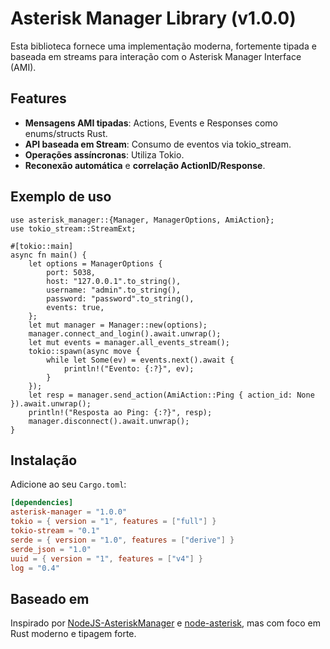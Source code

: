 # Asterisk Manager Library (v1.0.0)

Esta biblioteca fornece uma implementação moderna, fortemente tipada e baseada em streams para interação com o Asterisk Manager Interface (AMI).

## Features

- **Mensagens AMI tipadas**: Actions, Events e Responses como enums/structs Rust.
- **API baseada em Stream**: Consumo de eventos via tokio_stream.
- **Operações assíncronas**: Utiliza Tokio.
- **Reconexão automática** e **correlação ActionID/Response**.

## Exemplo de uso

```rust,no_run
use asterisk_manager::{Manager, ManagerOptions, AmiAction};
use tokio_stream::StreamExt;

#[tokio::main]
async fn main() {
    let options = ManagerOptions {
        port: 5038,
        host: "127.0.0.1".to_string(),
        username: "admin".to_string(),
        password: "password".to_string(),
        events: true,
    };
    let mut manager = Manager::new(options);
    manager.connect_and_login().await.unwrap();
    let mut events = manager.all_events_stream();
    tokio::spawn(async move {
        while let Some(ev) = events.next().await {
            println!("Evento: {:?}", ev);
        }
    });
    let resp = manager.send_action(AmiAction::Ping { action_id: None }).await.unwrap();
    println!("Resposta ao Ping: {:?}", resp);
    manager.disconnect().await.unwrap();
}
```

## Instalação

Adicione ao seu `Cargo.toml`:

```toml
[dependencies]
asterisk-manager = "1.0.0"
tokio = { version = "1", features = ["full"] }
tokio-stream = "0.1"
serde = { version = "1.0", features = ["derive"] }
serde_json = "1.0"
uuid = { version = "1", features = ["v4"] }
log = "0.4"
```

## Baseado em

Inspirado por [NodeJS-AsteriskManager](https://github.com/pipobscure/NodeJS-AsteriskManager) e [node-asterisk](https://github.com/mscdex/node-asterisk), mas com foco em Rust moderno e tipagem forte.
